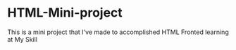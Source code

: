 # HTML-Mini-project
This is a mini project that I've made to accomplished HTML Fronted learning at My Skill
